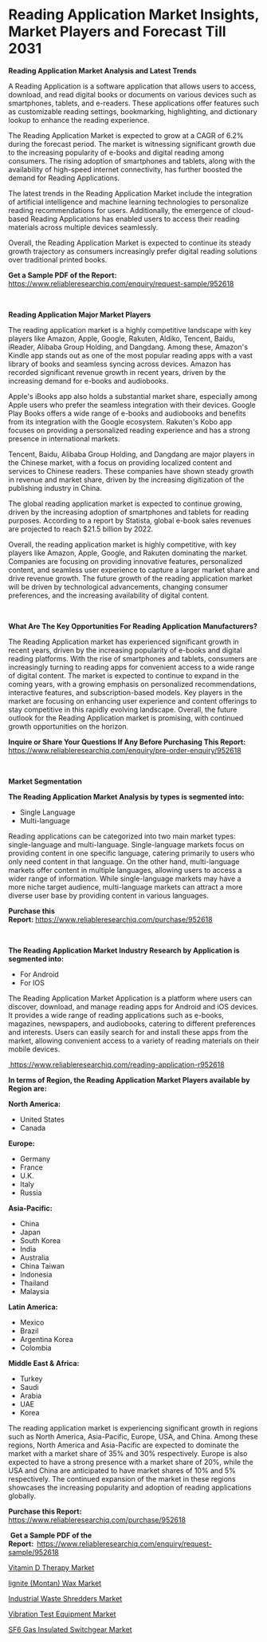 <p><h1>Reading Application Market Insights, Market Players and Forecast Till 2031</h1></p><p><strong>Reading Application Market Analysis and Latest Trends</strong></p>
<p><p>A Reading Application is a software application that allows users to access, download, and read digital books or documents on various devices such as smartphones, tablets, and e-readers. These applications offer features such as customizable reading settings, bookmarking, highlighting, and dictionary lookup to enhance the reading experience.</p><p>The Reading Application Market is expected to grow at a CAGR of 6.2% during the forecast period. The market is witnessing significant growth due to the increasing popularity of e-books and digital reading among consumers. The rising adoption of smartphones and tablets, along with the availability of high-speed internet connectivity, has further boosted the demand for Reading Applications.</p><p>The latest trends in the Reading Application Market include the integration of artificial intelligence and machine learning technologies to personalize reading recommendations for users. Additionally, the emergence of cloud-based Reading Applications has enabled users to access their reading materials across multiple devices seamlessly.</p><p>Overall, the Reading Application Market is expected to continue its steady growth trajectory as consumers increasingly prefer digital reading solutions over traditional printed books.</p></p>
<p><strong>Get a Sample PDF of the Report:&nbsp;</strong> <a href="https://www.reliableresearchiq.com/enquiry/request-sample/952618">https://www.reliableresearchiq.com/enquiry/request-sample/952618</a></p>
<p>&nbsp;</p>
<p><strong>Reading Application Major Market Players</strong></p>
<p><p>The reading application market is a highly competitive landscape with key players like Amazon, Apple, Google, Rakuten, Aldiko, Tencent, Baidu, iReader, Alibaba Group Holding, and Dangdang. Among these, Amazon's Kindle app stands out as one of the most popular reading apps with a vast library of books and seamless syncing across devices. Amazon has recorded significant revenue growth in recent years, driven by the increasing demand for e-books and audiobooks.</p><p>Apple's iBooks app also holds a substantial market share, especially among Apple users who prefer the seamless integration with their devices. Google Play Books offers a wide range of e-books and audiobooks and benefits from its integration with the Google ecosystem. Rakuten's Kobo app focuses on providing a personalized reading experience and has a strong presence in international markets.</p><p>Tencent, Baidu, Alibaba Group Holding, and Dangdang are major players in the Chinese market, with a focus on providing localized content and services to Chinese readers. These companies have shown steady growth in revenue and market share, driven by the increasing digitization of the publishing industry in China.</p><p>The global reading application market is expected to continue growing, driven by the increasing adoption of smartphones and tablets for reading purposes. According to a report by Statista, global e-book sales revenues are projected to reach $21.5 billion by 2022.</p><p>Overall, the reading application market is highly competitive, with key players like Amazon, Apple, Google, and Rakuten dominating the market. Companies are focusing on providing innovative features, personalized content, and seamless user experience to capture a larger market share and drive revenue growth. The future growth of the reading application market will be driven by technological advancements, changing consumer preferences, and the increasing availability of digital content.</p></p>
<p>&nbsp;</p>
<p><strong>What Are The Key Opportunities For Reading Application Manufacturers?</strong></p>
<p><p>The Reading Application market has experienced significant growth in recent years, driven by the increasing popularity of e-books and digital reading platforms. With the rise of smartphones and tablets, consumers are increasingly turning to reading apps for convenient access to a wide range of digital content. The market is expected to continue to expand in the coming years, with a growing emphasis on personalized recommendations, interactive features, and subscription-based models. Key players in the market are focusing on enhancing user experience and content offerings to stay competitive in this rapidly evolving landscape. Overall, the future outlook for the Reading Application market is promising, with continued growth opportunities on the horizon.</p></p>
<p><strong>Inquire or Share Your Questions If Any Before Purchasing This Report:</strong> <a href="https://www.reliableresearchiq.com/enquiry/pre-order-enquiry/952618">https://www.reliableresearchiq.com/enquiry/pre-order-enquiry/952618</a></p>
<p>&nbsp;</p>
<p><strong>Market Segmentation</strong></p>
<p><strong>The Reading Application Market Analysis by types is segmented into:</strong></p>
<p><ul><li>Single Language</li><li>Multi-language</li></ul></p>
<p><p>Reading applications can be categorized into two main market types: single-language and multi-language. Single-language markets focus on providing content in one specific language, catering primarily to users who only need content in that language. On the other hand, multi-language markets offer content in multiple languages, allowing users to access a wider range of information. While single-language markets may have a more niche target audience, multi-language markets can attract a more diverse user base by providing content in various languages.</p></p>
<p><strong>Purchase this Report:&nbsp;</strong><a href="https://www.reliableresearchiq.com/purchase/952618">https://www.reliableresearchiq.com/purchase/952618</a></p>
<p>&nbsp;</p>
<p><strong>The Reading Application Market Industry Research by Application is segmented into:</strong></p>
<p><ul><li>For Android</li><li>For IOS</li></ul></p>
<p><p>The Reading Application Market Application is a platform where users can discover, download, and manage reading apps for Android and iOS devices. It provides a wide range of reading applications such as e-books, magazines, newspapers, and audiobooks, catering to different preferences and interests. Users can easily search for and install these apps from the market, allowing convenient access to a variety of reading materials on their mobile devices.</p></p>
<p><a href="https://www.reliableresearchiq.com/reading-application-r952618">&nbsp;https://www.reliableresearchiq.com/reading-application-r952618</a></p>
<p><strong>In terms of Region, the Reading Application Market Players available by Region are:</strong></p>
<p>
    <p> <strong> North America: </strong>
        <ul>
            <li>United States</li>
            <li>Canada</li>
        </ul>
        </p> 
    <p> <strong> Europe: </strong>
        <ul>
            <li>Germany</li>
            <li>France</li>
            <li>U.K.</li>
            <li>Italy</li>
            <li>Russia</li>
        </ul>
        </p> 
    <p> <strong> Asia-Pacific: </strong>
        <ul>
            <li>China</li>
            <li>Japan</li>
            <li>South Korea</li>
            <li>India</li>
            <li>Australia</li>
            <li>China Taiwan</li>
            <li>Indonesia</li>
            <li>Thailand</li>
            <li>Malaysia</li>
        </ul>
        </p> 
    <p> <strong> Latin America: </strong>
        <ul>
            <li>Mexico</li>
            <li>Brazil</li>
            <li>Argentina Korea</li>
            <li>Colombia</li>
        </ul>
        </p> 
    <p> <strong> Middle East & Africa: </strong>
        <ul>
            <li>Turkey</li>
            <li>Saudi</li>
            <li>Arabia</li>
            <li>UAE</li>
            <li>Korea</li>
        </ul>
    </p>
    </p>
<p><p>The reading application market is experiencing significant growth in regions such as North America, Asia-Pacific, Europe, USA, and China. Among these regions, North America and Asia-Pacific are expected to dominate the market with a market share of 35% and 30% respectively. Europe is also expected to have a strong presence with a market share of 20%, while the USA and China are anticipated to have market shares of 10% and 5% respectively. The continued expansion of the market in these regions showcases the increasing popularity and adoption of reading applications globally.</p></p>
<p><strong>Purchase this Report: </strong><a href="https://www.reliableresearchiq.com/purchase/952618">https://www.reliableresearchiq.com/purchase/952618</a></p>
<p>&nbsp;<strong>Get a Sample PDF of the Report:&nbsp;&nbsp;</strong><a href="https://www.reliableresearchiq.com/enquiry/request-sample/952618">https://www.reliableresearchiq.com/enquiry/request-sample/952618</a></p>
<p><strong></strong></p>
<p><p><a href="https://github.com/Raeloodard576457/Market-Research-Report-List-1/blob/main/vitamin-d-therapy-market.md">Vitamin D Therapy Market</a></p><p><a href="https://www.linkedin.com/pulse/global-lignite-montan-wax-industry-research-report-competitive-mycve?trackingId=ogYilihNSZafYdQURJqeUg%3D%3D">lignite (Montan) Wax Market</a></p><p><a href="https://medium.com/@felipestehr/industrial-waste-shredders-market-a-global-and-regional-analysis-focus-on-end-user-product-and-26f0aff632c8">Industrial Waste Shredders Market</a></p><p><a href="https://medium.com/@joshdavis1955/comprehensive-analysis-of-the-global-vibration-test-equipment-market-growth-trends-market-853a481ba130">Vibration Test Equipment Market</a></p><p><a href="https://medium.com/@billyrice626/sf6-gas-insulated-switchgear-market-size-share-analysis-growth-trends-forecasts-2024-2031-b824b8806c29">SF6 Gas Insulated Switchgear Market</a></p></p>